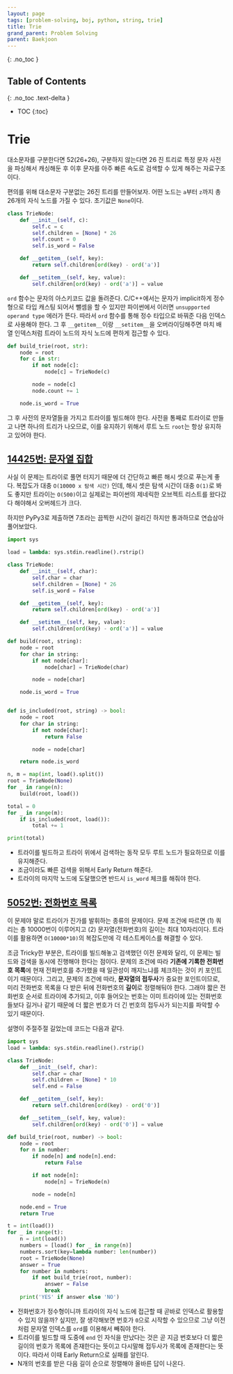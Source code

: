 ```yaml
---
layout: page
tags: [problem-solving, boj, python, string, trie]
title: Trie
grand_parent: Problem Solving
parent: Baekjoon
---
```


{: .no_toc }
## Table of Contents
{: .no_toc .text-delta }
- TOC
{:toc}

# Trie
 대소문자를 구분한다면 52(26+26), 구분하지 않는다면 26 진 트리로 특정
 문자 사전을 파싱해서 캐싱해둔 후 이후 문자를 아주 빠른 속도로 검색할
 수 있게 해주는 자료구조이다.

 편의를 위해 대소문자 구분없는 26진 트리를 만들어보자. 어떤 노드는
 `a`부터 `z`까지 총 26개의 자식 노드를 가질 수 있다. 초기값은
 `None`이다.

``` python
class TrieNode:
    def __init__(self, c):
        self.c = c
        self.children = [None] * 26
        self.count = 0
        self.is_word = False

    def __getitem__(self, key):
        return self.children[ord(key) - ord('a')]

    def __setitem__(self, key, value):
        self.children[ord(key) - ord('a')] = value
```

 `ord` 함수는 문자의 아스키코드 값을 돌려준다. C/C++에서는 문자가
 implicit하게 정수형으로 타입 캐스팅 되어서 뺄셈을 할 수 있지만
 파이썬에서 이러면 `unsupported operand type` 에러가 뜬다. 따라서
 `ord` 함수를 통해 정수 타입으로 바꿔준 다음 인덱스로 사용해야
 한다. 그 후 `__getitem__`이랑 `__setitem__`을 오버라이딩해주면 마치
 배열 인덱스처럼 트라이 노드의 자식 노드에 편하게 접근할 수 있다.

``` python
def build_trie(root, str):
    node = root
    for c in str:
        if not node[c]:
            node[c] = TrieNode(c)

        node = node[c]
        node.count += 1

    node.is_word = True
```

  그 후 사전의 문자열들을 가지고 트라이를 빌드해야 한다. 사전을 통째로
  트라이로 만들고 나면 하나의 트리가 나오므로, 이를 유지하기 위해서
  루트 노드 `root`는 항상 유지하고 있어야 한다.

## [14425번: 문자열 집합](https://www.acmicpc.net/problem/14425)
 사실 이 문제는 트라이로 풀면 터지기 때문에 더 간단하고 빠른 해시
 셋으로 푸는게 좋다. 복잡도가 대충 `O(10000 x 탐색 시간)` 인데, 해시
 셋은 탐색 시간이 대충 `O(1)`로 봐도 좋지만 트라이는 `O(500)`이고
 실제로는 파이썬의 제네릭한 오브젝트 리스트를 왔다갔다 해야해서
 오버헤드가 크다.

 하지만 PyPy3로 제출하면 7초라는 끔찍한 시간이 걸리긴 하지만
 통과하므로 연습삼아 풀어보았다.

```python
import sys

load = lambda: sys.stdin.readline().rstrip()

class TrieNode:
    def __init__(self, char):
        self.char = char
        self.children = [None] * 26
        self.is_word = False

    def __getitem__(self, key):
        return self.children[ord(key) - ord('a')]

    def __setitem__(self, key, value):
        self.children[ord(key) - ord('a')] = value

def build(root, string):
    node = root
    for char in string:
        if not node[char]:
            node[char] = TrieNode(char)

        node = node[char]

    node.is_word = True


def is_included(root, string) -> bool:
    node = root
    for char in string:
        if not node[char]:
            return False

        node = node[char]

    return node.is_word

n, m = map(int, load().split())
root = TrieNode(None)
for _ in range(n):
    build(root, load())

total = 0
for _ in range(m):
    if is_included(root, load()):
        total += 1

print(total)
```

 - 트라이를 빌드하고 트라이 위에서 검색하는 동작 모두 루트 노드가
   필요하므로 이를 유지해준다.
 - 조금이라도 빠른 검색을 위해서 Early Return 해준다.
 - 트라이의 마지막 노드에 도달했으면 반드시 `is_word` 체크를 해줘야
   한다.

## [5052번: 전화번호 목록](https://www.acmicpc.net/problem/5052)
 이 문제야 말로 트라이가 진가를 발휘하는 종류의 문제이다. 문제 조건에
 따르면 (1) 쿼리는 총 10000번이 이루어지고 (2) 문자열(전화번호)의
 길이는 최대 10자리이다. 트라이를 활용하면 `O(10000*10)`의 복잡도만에
 각 테스트케이스를 해결할 수 있다.

 조금 Tricky한 부분은, 트라이를 빌드해놓고 검색했던 이전 문제와 달리,
 이 문제는 빌드와 검색을 동시에 진행해야 한다는 점이다. 문제의 조건에
 따라 **기존에 기록한 전화번호 목록**에 현재 전화번호를 추가했을 때
 일관성이 깨지느냐를 체크하는 것이 키 포인트이기 때문이다. 그리고,
 문제의 조건에 따라, **문자열의 접두사**가 중요한 포인트이므로, 미리
 전화번호 목록을 다 받은 뒤에 전화번호의 **길이**로 정렬해둬야
 한다. 그래야 짧은 전화번호 순서로 트라이에 추가되고, 이후 들어오는
 번호는 이미 트라이에 있는 전화번호들보다 길거나 같기 때문에 더 짧은
 번호가 더 긴 번호의 접두사가 되는지를 파악할 수 있기 때문이다.

 설명이 주절주절 길었는데 코드는 다음과 같다.

```python
import sys
load = lambda: sys.stdin.readline().rstrip()

class TrieNode:
    def __init__(self, char):
        self.char = char
        self.children = [None] * 10
        self.end = False

    def __getitem__(self, key):
        return self.children[ord(key) - ord('0')]

    def __setitem__(self, key, value):
        self.children[ord(key) - ord('0')] = value

def build_trie(root, number) -> bool:
    node = root
    for n in number:
        if node[n] and node[n].end:
            return False

        if not node[n]:
            node[n] = TrieNode(n)

        node = node[n]

    node.end = True
    return True

t = int(load())
for _ in range(t):
    n = int(load())
    numbers = [load() for _ in range(n)]
    numbers.sort(key=lambda number: len(number))
    root = TrieNode(None)
    answer = True
    for number in numbers:
        if not build_trie(root, number):
            answer = False
            break
    print('YES' if answer else 'NO')
```

 - 전화번호가 정수형이니까 트라이의 자식 노드에 접근할 때 곧바로
   인덱스로 활용할 수 있지 않을까? 싶지만, 잘 생각해보면 번호가
   `0`으로 시작할 수 있으므로 그냥 이전처럼 문자열 인덱스를 `ord`를
   이용해서 빼줘야 한다.
 - 트라이를 빌드할 때 도중에 `end` 인 자식을 만났다는 것은 곧 지금
   번호보다 더 짧은 길이의 번호가 목록에 존재한다는 뜻이고 다시말해
   접두사가 목록에 존재한다는 뜻이다. 따라서 이때 Early Return으로
   실패를 알린다.
 - N개의 번호를 받은 다음 길이 순으로 정렬해야 올바른 답이 나온다.
